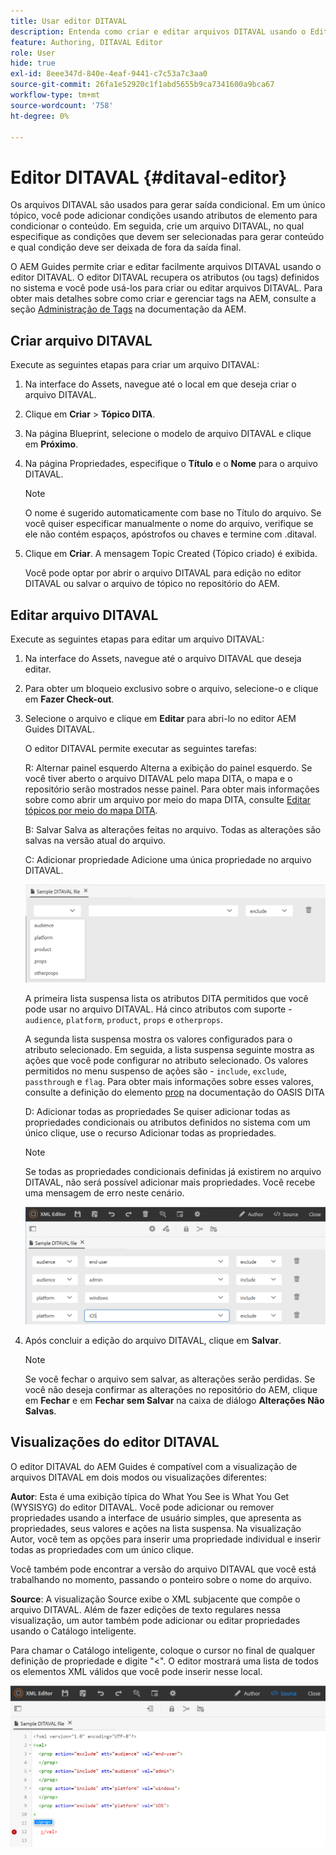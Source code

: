 ```yaml
---
title: Usar editor DITAVAL
description: Entenda como criar e editar arquivos DITAVAL usando o Editor DIVATAL no AEM Guides. Saber como o editor DITAVAL oferece suporte a arquivos DITAVAL em visualizações de autor e origem.
feature: Authoring, DITAVAL Editor
role: User
hide: true
exl-id: 8eee347d-840e-4eaf-9441-c7c53a7c3aa0
source-git-commit: 26fa1e52920c1f1abd5655b9ca7341600a9bca67
workflow-type: tm+mt
source-wordcount: '758'
ht-degree: 0%

---
```


# Editor DITAVAL {#ditaval-editor}

Os arquivos DITAVAL são usados para gerar saída condicional. Em um único tópico, você pode adicionar condições usando atributos de elemento para condicionar o conteúdo. Em seguida, crie um arquivo DITAVAL, no qual especifique as condições que devem ser selecionadas para gerar conteúdo e qual condição deve ser deixada de fora da saída final.

O AEM Guides permite criar e editar facilmente arquivos DITAVAL usando o editor DITAVAL. O editor DITAVAL recupera os atributos \(ou tags\) definidos no sistema e você pode usá-los para criar ou editar arquivos DITAVAL. Para obter mais detalhes sobre como criar e gerenciar tags na AEM, consulte a seção [Administração de Tags](https://experienceleague.adobe.com/docs/experience-manager-cloud-service/sites/authoring/features/tags.html?lang=en) na documentação da AEM.

## Criar arquivo DITAVAL

Execute as seguintes etapas para criar um arquivo DITAVAL:

1. Na interface do Assets, navegue até o local em que deseja criar o arquivo DITAVAL.

1. Clique em **Criar** \> **Tópico DITA**.

1. Na página Blueprint, selecione o modelo de arquivo DITAVAL e clique em **Próximo**.

1. Na página Propriedades, especifique o **Título** e o **Nome** para o arquivo DITAVAL.

   >[!NOTE]
   >
   > O nome é sugerido automaticamente com base no Título do arquivo. Se você quiser especificar manualmente o nome do arquivo, verifique se ele não contém espaços, apóstrofos ou chaves e termine com .ditaval.

1. Clique em **Criar**. A mensagem Topic Created (Tópico criado) é exibida.

   Você pode optar por abrir o arquivo DITAVAL para edição no editor DITAVAL ou salvar o arquivo de tópico no repositório do AEM.


## Editar arquivo DITAVAL

Execute as seguintes etapas para editar um arquivo DITAVAL:

1. Na interface do Assets, navegue até o arquivo DITAVAL que deseja editar.

1. Para obter um bloqueio exclusivo sobre o arquivo, selecione-o e clique em **Fazer Check-out**.

1. Selecione o arquivo e clique em **Editar** para abri-lo no editor AEM Guides DITAVAL.

   O editor DITAVAL permite executar as seguintes tarefas:

   R: Alternar painel esquerdo
Alterna a exibição do painel esquerdo. Se você tiver aberto o arquivo DITAVAL pelo mapa DITA, o mapa e o repositório serão mostrados nesse painel. Para obter mais informações sobre como abrir um arquivo por meio do mapa DITA, consulte [Editar tópicos por meio do mapa DITA](map-editor-advanced-map-editor.md#id17ACJ0F0FHS).

   B: Salvar
Salva as alterações feitas no arquivo. Todas as alterações são salvas na versão atual do arquivo.

   C: Adicionar propriedade
Adicione uma única propriedade no arquivo DITAVAL.

   ![](images/ditaval-editor-props.png)

   A primeira lista suspensa lista os atributos DITA permitidos que você pode usar no arquivo DITAVAL. Há cinco atributos com suporte - `audience`, `platform`, `product`, `props` e `otherprops`.

   A segunda lista suspensa mostra os valores configurados para o atributo selecionado. Em seguida, a lista suspensa seguinte mostra as ações que você pode configurar no atributo selecionado. Os valores permitidos no menu suspenso de ações são - `include`, `exclude`, `passthrough` e `flag`. Para obter mais informações sobre esses valores, consulte a definição do elemento [prop](http://docs.oasis-open.org/dita/dita/v1.3/errata01/os/complete/part3-all-inclusive/langRef/ditaval/ditaval-prop.html#ditaval-prop) na documentação do OASIS DITA

   D: Adicionar todas as propriedades
Se quiser adicionar todas as propriedades condicionais ou atributos definidos no sistema com um único clique, use o recurso Adicionar todas as propriedades.

   >[!NOTE]
   >
   > Se todas as propriedades condicionais definidas já existirem no arquivo DITAVAL, não será possível adicionar mais propriedades. Você recebe uma mensagem de erro neste cenário.

   ![](images/ditaval-all-props.png)

1. Após concluir a edição do arquivo DITAVAL, clique em **Salvar**.

   >[!NOTE]
   >
   > Se você fechar o arquivo sem salvar, as alterações serão perdidas. Se você não deseja confirmar as alterações no repositório do AEM, clique em **Fechar** e em **Fechar sem Salvar** na caixa de diálogo **Alterações Não Salvas**.


## Visualizações do editor DITAVAL

O editor DITAVAL do AEM Guides é compatível com a visualização de arquivos DITAVAL em dois modos ou visualizações diferentes:

**Autor**:   Esta é uma exibição típica do What You See is What You Get \(WYSISYG\) do editor DITAVAL. Você pode adicionar ou remover propriedades usando a interface de usuário simples, que apresenta as propriedades, seus valores e ações na lista suspensa. Na visualização Autor, você tem as opções para inserir uma propriedade individual e inserir todas as propriedades com um único clique.

Você também pode encontrar a versão do arquivo DITAVAL que você está trabalhando no momento, passando o ponteiro sobre o nome do arquivo.

**Source**:   A visualização Source exibe o XML subjacente que compõe o arquivo DITAVAL. Além de fazer edições de texto regulares nessa visualização, um autor também pode adicionar ou editar propriedades usando o Catálogo inteligente.

Para chamar o Catálogo inteligente, coloque o cursor no final de qualquer definição de propriedade e digite &quot;&lt;&quot;. O editor mostrará uma lista de todos os elementos XML válidos que você pode inserir nesse local.

![](images/ditaval-source-view.png)
